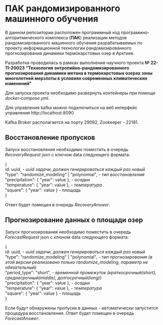 # ПАК рандомизированного машинного обучения 
В данном репозитории расположен программный код программно-алгоритмического комплекса (**ПАК**) реализации методов рандомизированного машинного обучения разрабатываемых по проекту информационной технологии рандомизированного прогнозирования динамики термокарстовых озер в Арктике.

Разработка проводилась в рамках выполнения научного проекта **№ 22-11-20023 "Технология энтропийно-рандомизированного прогнозирования динамики метана в термокарстовых озерах зоны многолетней мерзлоты в условиях современных климатических изменений"**

Для запуска проекта необходимо развернуть контейнеры при помощи *docker-compose.yml*.

Для управления kafka можно подключиться на веб интерфейс управления http://localhost:8090

Kafka Broker располагается на порту 29092, Zookeeper - 22181.

## Восстановление пропусков

Запуск восстановления необходимо поместить в очередь *RecoveryRequest* json с ключом data следующего формата:

{ \
id: uuid, *- uuid задачи, должен генерироваться каждый раз новый* \
"type": "randomize_modeling" | "polynomial", *- тип восстановления* \
"precipitation": { "year": value  }, *- осадки* \
  "temperature": { "year": value  }, *- температура* \
  "square": { "year": value  } *- площадь*\
}

Ответ будет помещен в очередь *RecoveryAnswer*.

## Прогнозирование данных о площади озер

Запуск прогнозирования необходимо поместить в очередь *ForecastRequest* json с ключом data следующего формата:


{ \
id: uuid, *- uuid задачи, должен генерироваться каждый раз новый* \
"type": "randomize_modeling" | "polynomial", *- тип прогнозирования (в этой версии реализовано только randomize_modeling, параметр не обязательный)* \
"period_type": "short", *- временной промежуток (краткосрочный(short), среднесрочный(middle), долгосрочный(long))*\
"precipitation": { "year": value  }, *- осадки* \
  "temperature": { "year": value  }, *- температура* \
  "square": { "year": value  } *- площадь*\
}

Если будут обнаружены пропуски в данных - автоматически запустится процедура восстановления.
Ответ будет помещен в очередь *ForecastAnswer*.
